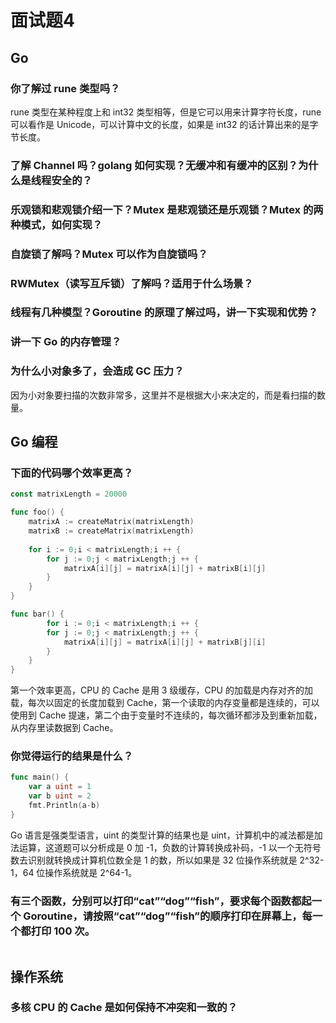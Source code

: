 # 面试题4

## Go

### 你了解过 rune 类型吗？

rune 类型在某种程度上和 int32 类型相等，但是它可以用来计算字符长度，rune 可以看作是 Unicode，可以计算中文的长度，如果是 int32 的话计算出来的是字节长度。

### 了解 Channel 吗？golang 如何实现？无缓冲和有缓冲的区别？为什么是线程安全的？

### 乐观锁和悲观锁介绍一下？Mutex 是悲观锁还是乐观锁？Mutex 的两种模式，如何实现？

### 自旋锁了解吗？Mutex 可以作为自旋锁吗？

### RWMutex（读写互斥锁）了解吗？适用于什么场景？

### 线程有几种模型？Goroutine 的原理了解过吗，讲一下实现和优势？

### 讲一下 Go 的内存管理？

### 为什么小对象多了，会造成 GC 压力？

因为小对象要扫描的次数非常多，这里并不是根据大小来决定的，而是看扫描的数量。

## Go 编程

### 下面的代码哪个效率更高？

```go
const matrixLength = 20000

func foo() {
	matrixA := createMatrix(matrixLength)
	matrixB := createMatrix(matrixLength)
	
	for i := 0;i < matrixLength;i ++ {
		for j := 0;j < matrixLength;j ++ {
			matrixA[i][j] = matrixA[i][j] + matrixB[i][j]
		}
	}
}

func bar() {
		for i := 0;i < matrixLength;i ++ {
		for j := 0;j < matrixLength;j ++ {
			matrixA[i][j] = matrixA[i][j] + matrixB[j][i]
		}
	}
}
```

第一个效率更高，CPU 的 Cache 是用 3 级缓存，CPU 的加载是内存对齐的加载，每次以固定的长度加载到 Cache，第一个读取的内存变量都是连续的，可以使用到 Cache 提速，第二个由于变量时不连续的，每次循环都涉及到重新加载，从内存里读数据到 Cache。

### 你觉得运行的结果是什么？

```go
func main() {
	var a uint = 1
	var b uint = 2
	fmt.Println(a-b)
}
```

Go 语言是强类型语言，uint 的类型计算的结果也是 uint，计算机中的减法都是加法运算，这道题可以分析成是 0 加 -1，负数的计算转换成补码，-1 以一个无符号数去识别就转换成计算机位数全是 1 的数，所以如果是 32 位操作系统就是 2^32-1，64 位操作系统就是 2^64-1。

### 有三个函数，分别可以打印“cat”“dog”“fish”，要求每个函数都起一个 Goroutine，请按照“cat”“dog”“fish”的顺序打印在屏幕上，每一个都打印 100 次。

```go

```



## 操作系统

### 多核 CPU 的 Cache 是如何保持不冲突和一致的？

